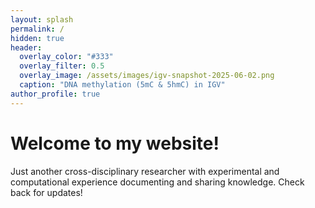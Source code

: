 ```yaml
---
layout: splash
permalink: /
hidden: true
header:
  overlay_color: "#333"
  overlay_filter: 0.5 
  overlay_image: /assets/images/igv-snapshot-2025-06-02.png
  caption: "DNA methylation (5mC & 5hmC) in IGV"
author_profile: true   
---
```


# Welcome to my website!

Just another cross-disciplinary researcher with experimental and computational experience documenting and sharing knowledge. Check back for updates!
